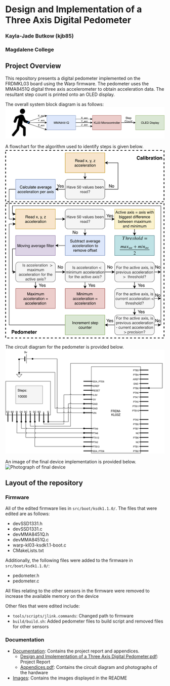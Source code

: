 # Design and Implementation of a Three Axis Digital Pedometer
### Kayla-Jade Butkow (kjb85)
### Magdalene College

## Project Overview
This repository presents a digital pedometer implemented on the FRDMKL03 board using the Warp firmware. The pedometer uses the MMA8451Q digital three axis accelerometer to obtain acceleration data. The resultant step count is printed onto an OLED display.

The overall system block diagram is as follows:
![Block Diagram](Images/Pedometer.png)

A flowchart for the algorithm used to identify steps is given below.
![Pedometer algorithm](Images/StepCounter.png)

The circuit diagram for the pedometer is provided below.
![Circuit Diagram](Images/circuitDiagram.png)

An image of the final device implementation is provided below.
![Photograph of final device](Images/Device_Top.png)

## Layout of the repository

### Firmware
All of the edited firmware lies in  `src/boot/ksdk1.1.0/`. The files that were edited are as follows:
- devSSD1331.h
- devSSD1331.c
- devMMA8451Q.h
- devMMA8451Q.c
- warp-kl03-ksdk1.1-boot.c
- CMakeLists.txt

Additionally, the following files were added to the firmware in `src/boot/ksdk1.1.0/`:
-  pedometer.h
-  pedometer.c

All files relating to the other sensors in the firmware were removed to increase the available memory on the device

Other files that were edited include: 

- `tools/scripts/jlink.commands`: Changed path to firmware
- `build/build.sh`: Added pedometer files to build script and removed files for other sensors

### Documentation
- [Documentation](https://github.com/kayjayB/Warp-firmware/tree/master/Documentation): Contains the project report and appendices. 
  - [Design and Implementation of a Three Axis Digital Pedometer.pdf](https://github.com/kayjayB/Warp-firmware/blob/master/Documentation/Design%20and%20Implementation%20of%20a%20Three%20Axis%20Digital%20Pedometer.pdf): Project Report
  - [Appendices.pdf](https://github.com/kayjayB/Warp-firmware/blob/master/Documentation/Appendices.pdf): Contains the circuit diagram and photographs of the hardware
- [Images](https://github.com/kayjayB/Warp-firmware/tree/master/Images): Contains the images displayed in the README
